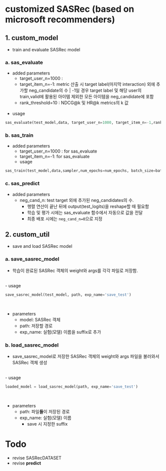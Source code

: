 # customized **SASRec** (based on microsoft recommenders)

## 1. custom_model
- train and evaluate SASRec model
### a. sas_evaluate

- added parameters
  - target_user_n=1000 : 
  - target_item_n=-1: metric 산출 시 target label(마지막 interaction) 외에 추가할 neg_candidate의 수 | -1일 경우 target label 및 해당 user의 train,valid에 활용된 아이템 제외한 모든 아이템을 neg_candidate에 포함
  - rank_threshold=10 : NDCG@k 및 HR@k metrics의 k 값
  </br>
- usage

```python
sas_evaluate(test_model,data, target_user_n=1000, target_item_n=-1,rank_threshold=5)
```
### b. sas_train
- added parameters
  - target_user_n=1000 : for sas_evaluate
  - target_item_n=-1: for sas_evaluate
    </br>
  - usage

```python
sas_train(test_model,data,sampler,num_epochs=num_epochs, batch_size=batch_size, learning_rate=lr, val_epoch=5, target_user_n=10000, target_item_n=-1)
```
### c. sas_predict
- added parameters
  - neg_cand_n: test target 외에 추가된 neg_candidates의 수.
    -  행렬 연산이 끝난 뒤에 output(test_logits)을 reshape할 때 필요함
    - 학습 및 평가 시에는 sas_evaluate 함수에서 자동으로 값을 전달
    - 최종 배포 시에는 ```neg_cand_n=0```으로 지정

## 2. custom_util
- save and load SASRec model
### a. save_sasrec_model
- 학습이 완료된 SASRec 객체의 weight와 args를 각각 파일로 저장함.
</br>
- usage

```python
save_sasrec_model(test_model, path, exp_name='save_test')
```
  </br>

- parameters
  - model: SASRec 객체
  - path: 저장할 경로
  - exp_name: 실험(모델) 이름을 suffix로 추가

### b. load_sasrec_model
- save_sasrec_model로 저장한 SASRec 객체의 weight와 args 파일을 불러와서 SASRec 객체 생성
</br>
- usage

```python
loaded_model = load_sasrec_model(path, exp_name='save_test')
```

  </br>

- parameters
  - path: 파일**들**이 저장된 경로
  - exp_name: 실험(모델) 이름
    - save 시 지정한 suffix


# Todo
- revise SASRecDATASET
- revise **predict**